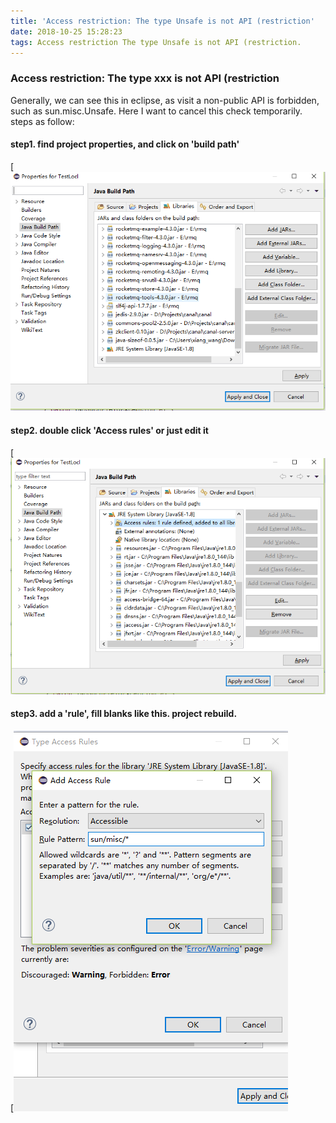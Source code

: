 ```yaml
---
title: 'Access restriction: The type Unsafe is not API (restriction'
date: 2018-10-25 15:28:23
tags: Access restriction The type Unsafe is not API (restriction.
---
```

### Access restriction: The type xxx is not API (restriction
Generally, we can see this in eclipse, as visit a non-public API is forbidden, such as sun.misc.Unsafe. Here I want to cancel this check temporarily.
steps as follow:

#### step1. find project properties, and click on 'build path'
[![](https://raw.githubusercontent.com/warrenwx/hexo_data/master/files/%E4%BC%81%E4%B8%9A%E5%BE%AE%E4%BF%A1%E6%88%AA%E5%9B%BE_20181025153958.png)
#### step2. double click 'Access rules' or just edit it
[![](https://raw.githubusercontent.com/warrenwx/hexo_data/master/files/%E4%BC%81%E4%B8%9A%E5%BE%AE%E4%BF%A1%E6%88%AA%E5%9B%BE_20181025154023.png)
#### step3. add a 'rule', fill blanks like this. project rebuild.
[![](https://raw.githubusercontent.com/warrenwx/hexo_data/master/files/%E4%BC%81%E4%B8%9A%E5%BE%AE%E4%BF%A1%E6%88%AA%E5%9B%BE_20181025154219.png)
